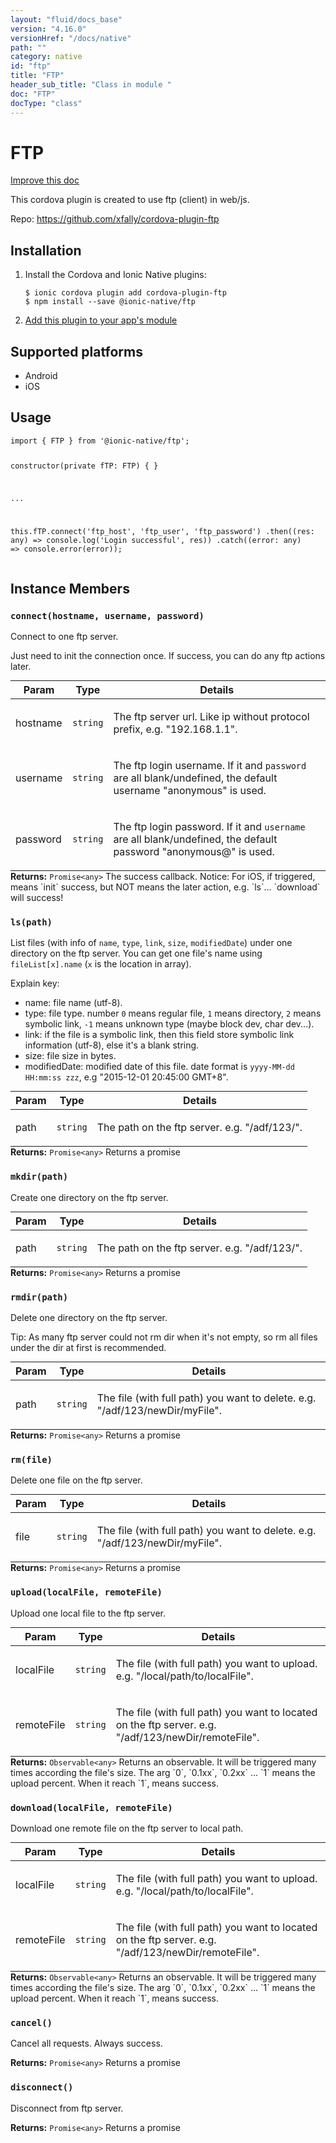 ```yaml
---
layout: "fluid/docs_base"
version: "4.16.0"
versionHref: "/docs/native"
path: ""
category: native
id: "ftp"
title: "FTP"
header_sub_title: "Class in module "
doc: "FTP"
docType: "class"
---
```


<h1 class="api-title">FTP</h1>

<a class="improve-v2-docs" href="http://github.com/ionic-team/ionic-native/edit/master/src/@ionic-native/plugins/ftp/index.ts#L2">
  Improve this doc
</a>







<p>This cordova plugin is created to use ftp (client) in web/js.</p>


<p>Repo:
  <a href="https://github.com/xfally/cordova-plugin-ftp">
    https://github.com/xfally/cordova-plugin-ftp
  </a>
</p>


<h2><a class="anchor" name="installation" href="#installation"></a>Installation</h2>
<ol class="installation">
  <li>Install the Cordova and Ionic Native plugins:<br>
    <pre><code class="nohighlight">$ ionic cordova plugin add cordova-plugin-ftp
$ npm install --save @ionic-native/ftp
</code></pre>
  </li>
  <li><a href="https://ionicframework.com/docs/native/#Add_Plugins_to_Your_App_Module">Add this plugin to your app's module</a></li>
</ol>



<h2><a class="anchor" name="platforms" href="#platforms"></a>Supported platforms</h2>
<ul>
  <li>Android</li><li>iOS</li>
</ul>






<h2><a class="anchor" name="usage" href="#usage"></a>Usage</h2>
<pre><code class="lang-typescript">import { FTP } from &#39;@ionic-native/ftp&#39;;


constructor(private fTP: FTP) { }

...


this.fTP.connect(&#39;ftp_host&#39;, &#39;ftp_user&#39;, &#39;ftp_password&#39;)
  .then((res: any) =&gt; console.log(&#39;Login successful&#39;, res))
  .catch((error: any) =&gt; console.error(error));
</code></pre>








<h2><a class="anchor" name="instance-members" href="#instance-members"></a>Instance Members</h2>
<h3><a class="anchor" name="connect" href="#connect"></a><code>connect(hostname,&nbsp;username,&nbsp;password)</code></h3>


Connect to one ftp server.

Just need to init the connection once. If success, you can do any ftp actions later.
<table class="table param-table" style="margin:0;">
  <thead>
  <tr>
    <th>Param</th>
    <th>Type</th>
    <th>Details</th>
  </tr>
  </thead>
  <tbody>
  <tr>
    <td>
      hostname</td>
    <td>
      <code>string</code>
    </td>
    <td>
      <p>The ftp server url. Like ip without protocol prefix, e.g. &quot;192.168.1.1&quot;.</p>
</td>
  </tr>
  
  <tr>
    <td>
      username</td>
    <td>
      <code>string</code>
    </td>
    <td>
      <p>The ftp login username. If it and <code>password</code> are all blank/undefined, the default username &quot;anonymous&quot; is used.</p>
</td>
  </tr>
  
  <tr>
    <td>
      password</td>
    <td>
      <code>string</code>
    </td>
    <td>
      <p>The ftp login password. If it and <code>username</code> are all blank/undefined, the default password &quot;anonymous@&quot; is used.</p>
</td>
  </tr>
  </tbody>
</table>

<div class="return-value" markdown="1">
  <i class="icon ion-arrow-return-left"></i>
  <b>Returns:</b> <code>Promise&lt;any&gt;</code> The success callback. Notice: For iOS, if triggered, means `init` success, but NOT means the later action, e.g. `ls`... `download` will success!
</div><h3><a class="anchor" name="ls" href="#ls"></a><code>ls(path)</code></h3>


List files (with info of `name`, `type`, `link`, `size`, `modifiedDate`) under one directory on the ftp server.
You can get one file's name using `fileList[x].name` (`x` is the location in array).

Explain key:
- name: file name (utf-8).
- type: file type. number `0` means regular file, `1` means directory, `2` means symbolic link, `-1` means unknown type (maybe block dev, char dev...).
- link: if the file is a symbolic link, then this field store symbolic link information (utf-8), else it's a blank string.
- size: file size in bytes.
- modifiedDate: modified date of this file. date format is `yyyy-MM-dd HH:mm:ss zzz`, e.g "2015-12-01 20:45:00 GMT+8".

<table class="table param-table" style="margin:0;">
  <thead>
  <tr>
    <th>Param</th>
    <th>Type</th>
    <th>Details</th>
  </tr>
  </thead>
  <tbody>
  <tr>
    <td>
      path</td>
    <td>
      <code>string</code>
    </td>
    <td>
      <p>The path on the ftp server. e.g. &quot;/adf/123/&quot;.</p>
</td>
  </tr>
  </tbody>
</table>

<div class="return-value" markdown="1">
  <i class="icon ion-arrow-return-left"></i>
  <b>Returns:</b> <code>Promise&lt;any&gt;</code> Returns a promise
</div><h3><a class="anchor" name="mkdir" href="#mkdir"></a><code>mkdir(path)</code></h3>


Create one directory on the ftp server.

<table class="table param-table" style="margin:0;">
  <thead>
  <tr>
    <th>Param</th>
    <th>Type</th>
    <th>Details</th>
  </tr>
  </thead>
  <tbody>
  <tr>
    <td>
      path</td>
    <td>
      <code>string</code>
    </td>
    <td>
      <p>The path on the ftp server. e.g. &quot;/adf/123/&quot;.</p>
</td>
  </tr>
  </tbody>
</table>

<div class="return-value" markdown="1">
  <i class="icon ion-arrow-return-left"></i>
  <b>Returns:</b> <code>Promise&lt;any&gt;</code> Returns a promise
</div><h3><a class="anchor" name="rmdir" href="#rmdir"></a><code>rmdir(path)</code></h3>


Delete one directory on the ftp server.

Tip: As many ftp server could not rm dir when it's not empty, so rm all files under the dir at first is recommended.

<table class="table param-table" style="margin:0;">
  <thead>
  <tr>
    <th>Param</th>
    <th>Type</th>
    <th>Details</th>
  </tr>
  </thead>
  <tbody>
  <tr>
    <td>
      path</td>
    <td>
      <code>string</code>
    </td>
    <td>
      <p>The file (with full path) you want to delete. e.g. &quot;/adf/123/newDir/myFile&quot;.</p>
</td>
  </tr>
  </tbody>
</table>

<div class="return-value" markdown="1">
  <i class="icon ion-arrow-return-left"></i>
  <b>Returns:</b> <code>Promise&lt;any&gt;</code> Returns a promise
</div><h3><a class="anchor" name="rm" href="#rm"></a><code>rm(file)</code></h3>


Delete one file on the ftp server.

<table class="table param-table" style="margin:0;">
  <thead>
  <tr>
    <th>Param</th>
    <th>Type</th>
    <th>Details</th>
  </tr>
  </thead>
  <tbody>
  <tr>
    <td>
      file</td>
    <td>
      <code>string</code>
    </td>
    <td>
      <p>The file (with full path) you want to delete. e.g. &quot;/adf/123/newDir/myFile&quot;.</p>
</td>
  </tr>
  </tbody>
</table>

<div class="return-value" markdown="1">
  <i class="icon ion-arrow-return-left"></i>
  <b>Returns:</b> <code>Promise&lt;any&gt;</code> Returns a promise
</div><h3><a class="anchor" name="upload" href="#upload"></a><code>upload(localFile,&nbsp;remoteFile)</code></h3>




Upload one local file to the ftp server.

<table class="table param-table" style="margin:0;">
  <thead>
  <tr>
    <th>Param</th>
    <th>Type</th>
    <th>Details</th>
  </tr>
  </thead>
  <tbody>
  <tr>
    <td>
      localFile</td>
    <td>
      <code>string</code>
    </td>
    <td>
      <p>The file (with full path) you want to upload. e.g. &quot;/local/path/to/localFile&quot;.</p>
</td>
  </tr>
  
  <tr>
    <td>
      remoteFile</td>
    <td>
      <code>string</code>
    </td>
    <td>
      <p>The file (with full path) you want to located on the ftp server. e.g. &quot;/adf/123/newDir/remoteFile&quot;.</p>
</td>
  </tr>
  </tbody>
</table>

<div class="return-value" markdown="1">
  <i class="icon ion-arrow-return-left"></i>
  <b>Returns:</b> <code>Observable&lt;any&gt;</code> Returns an observable.
                       It will be triggered many times according the file's size.
                       The arg `0`, `0.1xx`, `0.2xx` ... `1` means the upload percent. When it reach `1`, means success.
</div><h3><a class="anchor" name="download" href="#download"></a><code>download(localFile,&nbsp;remoteFile)</code></h3>




Download one remote file on the ftp server to local path.

<table class="table param-table" style="margin:0;">
  <thead>
  <tr>
    <th>Param</th>
    <th>Type</th>
    <th>Details</th>
  </tr>
  </thead>
  <tbody>
  <tr>
    <td>
      localFile</td>
    <td>
      <code>string</code>
    </td>
    <td>
      <p>The file (with full path) you want to upload. e.g. &quot;/local/path/to/localFile&quot;.</p>
</td>
  </tr>
  
  <tr>
    <td>
      remoteFile</td>
    <td>
      <code>string</code>
    </td>
    <td>
      <p>The file (with full path) you want to located on the ftp server. e.g. &quot;/adf/123/newDir/remoteFile&quot;.</p>
</td>
  </tr>
  </tbody>
</table>

<div class="return-value" markdown="1">
  <i class="icon ion-arrow-return-left"></i>
  <b>Returns:</b> <code>Observable&lt;any&gt;</code> Returns an observable.
                       It will be triggered many times according the file's size.
                       The arg `0`, `0.1xx`, `0.2xx` ... `1` means the upload percent. When it reach `1`, means success.
</div><h3><a class="anchor" name="cancel" href="#cancel"></a><code>cancel()</code></h3>


Cancel all requests. Always success.



<div class="return-value" markdown="1">
  <i class="icon ion-arrow-return-left"></i>
  <b>Returns:</b> <code>Promise&lt;any&gt;</code> Returns a promise
</div><h3><a class="anchor" name="disconnect" href="#disconnect"></a><code>disconnect()</code></h3>


Disconnect from ftp server.



<div class="return-value" markdown="1">
  <i class="icon ion-arrow-return-left"></i>
  <b>Returns:</b> <code>Promise&lt;any&gt;</code> Returns a promise
</div>





